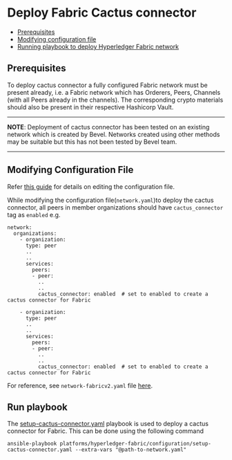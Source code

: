 [//]: # (##############################################################################################)
[//]: # (Copyright Accenture. All Rights Reserved.)
[//]: # (SPDX-License-Identifier: Apache-2.0)
[//]: # (##############################################################################################)

<a name = "deploy-fabric-cactus-connector"></a>
# Deploy Fabric Cactus connector

- [Prerequisites](#prerequisites)
- [Modifying configuration file](#create_config_file)
- [Running playbook to deploy Hyperledger Fabric network](#run_network)


<a name = "prerequisites"></a>
## Prerequisites
To deploy cactus connector a fully configured Fabric network must be present already, i.e. a Fabric network which has Orderers, Peers, Channels (with all Peers already in the channels). The corresponding crypto materials should also be present in their respective Hashicorp Vault. 

---
**NOTE**: Deployment of cactus connector has been tested on an existing network which is created by Bevel. Networks created using other methods may be suitable but this has not been tested by Bevel team.

---

<a name = "create_config_file"></a>
## Modifying Configuration File

Refer [this guide](./fabric_networkyaml.md) for details on editing the configuration file.

While modifying the configuration file(`network.yaml`)to deploy the cactus connector, all peers in member organizations should have `cactus_connector` tag as `enabled` e.g.

    network:
      organizations:
        - organization:
          type: peer
          ..
          ..
          services:
            peers:
            - peer:
              ..
              ..
              cactus_connector: enabled  # set to enabled to create a cactus connector for Fabric
              
        - organization:
          type: peer
          ..
          ..
          services:
            peers:
            - peer:
              ..
              ..
              cactus_connector: enabled  # set to enabled to create a cactus connector for Fabric

For reference, see `network-fabricv2.yaml` file [here](https://github.com/hyperledger/bevel/tree/main/platforms/hyperledger-fabric/configuration/samples).


<a name = "run_network"></a>
## Run playbook

The [setup-cactus-connector.yaml](https://github.com/hyperledger/bevel/tree/main/platforms/hyperledger-fabric/configuration/setup-cactus-connector.yaml) playbook is used to deploy a cactus connector for Fabric.
This can be done using the following command

```
ansible-playbook platforms/hyperledger-fabric/configuration/setup-cactus-connector.yaml --extra-vars "@path-to-network.yaml"
```
